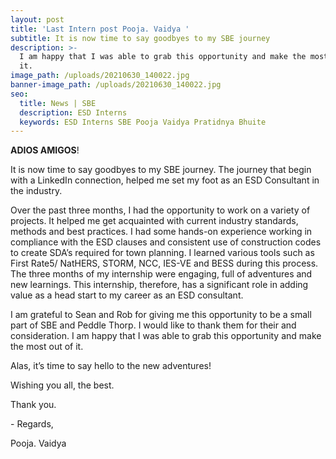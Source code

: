 ```yaml
---
layout: post
title: 'Last Intern post Pooja. Vaidya '
subtitle: It is now time to say goodbyes to my SBE journey
description: >-
  I am happy that I was able to grab this opportunity and make the most out of
  it. 
image_path: /uploads/20210630_140022.jpg
banner-image_path: /uploads/20210630_140022.jpg
seo:
  title: News | SBE
  description: ESD Interns
  keywords: ESD Interns SBE Pooja Vaidya Pratidnya Bhuite
---
```

**ADIOS AMIGOS**!

It is now time to say goodbyes to my SBE journey. The journey that begin with a LinkedIn connection, helped me set my foot as an ESD Consultant in the industry.&nbsp;

Over the past three months, I had the opportunity to work on a variety of projects. It helped me get acquainted with current industry standards, methods and best practices. I had some hands-on experience working in compliance with the ESD clauses and consistent use of construction codes to create SDA’s required for town planning. I learned various tools such as First Rate5/ NatHERS, STORM, NCC, IES-VE and BESS during this process. The three months of my internship were engaging, full of adventures and new learnings. This internship, therefore, has a significant role in adding value as a head start to my career as an ESD consultant.&nbsp;

I am grateful to Sean and Rob for giving me this opportunity to be a small part of SBE and Peddle Thorp. I would like to thank them for their and consideration. I am happy that I was able to grab this opportunity and make the most out of it.&nbsp;

Alas, it’s time to say hello to the new adventures!

Wishing you all, the best.

Thank you.&nbsp; &nbsp;

\- Regards,&nbsp;

Pooja. Vaidya&nbsp;